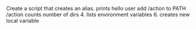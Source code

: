 Create a script that creates an alias.
prints hello user
add /action to PATH /action
counts number of dirs
4. lists environment variables
6. creates new local variable
